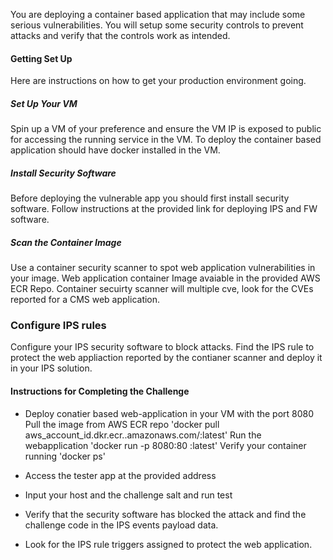 
You are deploying a container based application that may include some serious vulnerabilities. 
You will setup some security controls to prevent attacks and verify that the controls work as intended.

#### Getting Set Up
Here are instructions on how to get your production environment going.

##### Set Up Your VM
Spin up a VM of your preference and ensure the VM IP is exposed to public for accessing the running service in the VM. To deploy the container based application should have docker installed in the VM.

##### Install Security Software
Before deploying the vulnerable app you should first install security software. Follow instructions at the provided link for deploying IPS and FW software.

##### Scan the Container Image
Use a container security scanner to spot web application  vulnerabilities in your image. Web application container Image avaiable in the provided AWS ECR Repo.
Container secuirty scanner will multiple cve, look for the CVEs reported for a CMS web application. 

### Configure IPS rules
Configure your IPS security software to block attacks. Find the  IPS rule to protect the web appliaction reported by the contianer scanner and deploy it in your IPS solution.

#### Instructions for Completing the Challenge
- Deploy conatier based web-application in your VM with the port 8080
	Pull the image from AWS ECR repo
		'docker pull aws_account_id.dkr.ecr.<region>.amazonaws.com/<Imagename>:latest'
	Run the webapplication
		'docker run -p 8080:80 <Imagename>:latest'
	Verify your container running
		'docker ps'

- Access the tester app at the provided address

- Input your host and the challenge salt and run test

- Verify that the security software has blocked the attack and find the challenge code in the IPS events payload data. 
- Look for the IPS rule triggers assigned to protect the web application. 
